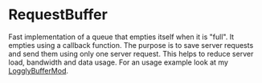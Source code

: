 # RequestBuffer
Fast implementation of a queue that empties itself when it is "full". 
It empties using a callback function. 
The purpose is to save server requests and send them using only one server request. 
This helps to reduce server load, bandwidth and data usage. 
For an usage example look at my [LogglyBufferMod](https://github.com/misaelmt/LogglyBufferMod "LogglyBufferMod").
